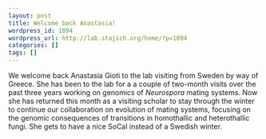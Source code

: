 ```yaml
---
layout: post
title: Welcome back Anastasia!
wordpress_id: 1094
wordpress_url: http://lab.stajich.org/home/?p=1094
categories: []
tags: []
---
```

We welcome back Anastasia Gioti to the lab visiting from Sweden by way of Greece. She has been to the lab for a a couple of two-month visits over the past three years working on genomics of _Neurospora_ mating systems. Now she has returned this month as a visiting scholar to stay through the winter to continue our collaboration on evolution of mating systems, focusing on the genomic consequences of transitions in homothallic and heterothallic fungi. She gets to have a nice SoCal instead of a Swedish winter.
